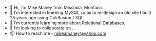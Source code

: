 - 👋 Hi, I’m Mike Maney from Missoula, Montana.
- 👀 I’m interested in learning MySQL so as to re-design an old site I built 25 years ago using Coldfusion / SQL.
- 🌱 I’m currently learning more about Relational Databases.
- 💞️ I’m looking to collaborate on ...
- 📫 How to reach me - mikeamaney@yahoo.com

<!---
mikeamaney/mikeamaney is a ✨ special ✨ repository because its `README.md` (this file) appears on your GitHub profile.
You can click the Preview link to take a look at your changes.
--->
